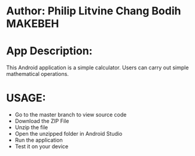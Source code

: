 # Author: Philip Litvine Chang Bodih MAKEBEH

# App Description: 

This Android application is a simple calculator. Users can carry out simple mathematical operations.

# USAGE:
- Go to the master branch to view source code
- Download the ZIP File
- Unzip the file
- Open the unzipped folder in Android Studio
- Run the application
- Test it on your device
